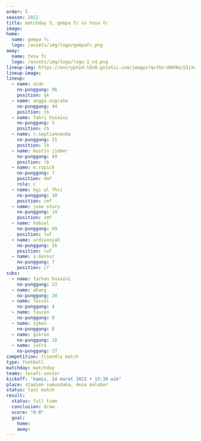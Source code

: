 ```yaml
---
order: 5
season: 2022
title: matchday 3, gempa fc vs tesa fc
image: 
home:
  name: gempa fc
  logo: /assets/img/logo/gempafc.png
away:
  name: tesa fc
  logo: /assets/img/logo/logo-1_v4.png
lineup-img: https://encrypted-tbn0.gstatic.com/images?q=tbn:ANd9GcS3jXq0gzpnLc4bBAE_icBzU6q1nLlgZAmfXg&usqp=CAU
lineup-image: 
lineup:
  - name: aldo
    no-punggung: 96
    position: gk
  - name: angga nugraha
    no-punggung: 44
    position: cb
  - name: fahri husaini
    no-punggung: 3
    position: cb
  - name: r.septiannanda
    no-punggung: 21
    position: lb
  - name: bustin jieber
    no-punggung: 49
    position: rb
  - name: m.ropick
    no-punggung: 7
    position: dmf
    role: c
  - name: hgi al fhri
    no-punggung: 10
    position: cmf
  - name: june story
    no-punggung: 14
    position: cmf
  - name: habiel
    no-punggung: 69
    position: lwf
  - name: ardiansyah
    no-punggung: 16
    position: rwf
  - name: a.mansur
    no-punggung: 7
    position: cf
subs:
  - name: farhan husaini
    no-punggung: 23
  - name: abang
    no-punggung: 20
  - name: faisal
    no-punggung: 4
  - name: fauzan
    no-punggung: 9
  - name: zybon
    no-punggung: 8
  - name: gibran
    no-punggung: 18
  - name: jafra
    no-punggung: 27
competition: friendly match
type: football 
matchday: matchday 
teams: tesafc-senior
kickoff: "kamis, 24 maret 2022 • 15:30 wib"
place: stadion samundaka, desa maleber
status: last match
result:
  status: full time
  conclusion: draw
  score: "0-0"
  goal: 
    home:
    away:
---
```

